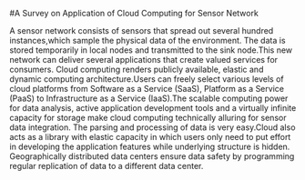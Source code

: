 #A Survey on Application of Cloud Computing for Sensor Network

A sensor network consists of sensors that spread out several hundred instances,which sample the physical
data of the environment. The data is stored temporarily in local nodes and transmitted to the sink
node.This new network can deliver several applications that create valued services for consumers. Cloud
computing renders publicly available, elastic and dynamic computing architecture.Users can freely select
various levels of cloud platforms from Software as a Service (SaaS), Platform as a Service (PaaS)
to Infrastructure as a Service (IaaS).The scalable computing power for data analysis, active application
development tools and a virtually infinite capacity for storage make cloud computing technically alluring
for sensor data integration. The parsing and processing of data is very easy.Cloud also acts as a library
with elastic capacity in which users only need to put effort in developing the application features while
underlying structure is hidden. Geographically distributed data centers ensure data safety by programming
regular replication of data to a different data center.
